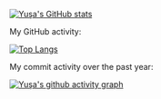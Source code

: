 [![Yuşa's GitHub stats](https://github-readme-stats-yusaincedere.vercel.app/api?username=yusaincedere&show_icons=true&theme=radical)]([https://github.com/a](github-readme-stats-yusaincedere.vercel.app))

My GitHub activity:

[![Top Langs](https://github-readme-stats-yusaincedere.vercel.app/api/top-langs/?username=yusaincedere&layout=compact)]([https://github.com/yusaincedere](github-readme-stats-yusaincedere.vercel.app))

My commit activity over the past year:

[![Yuşa's github activity graph](https://github-readme-stats-yusaincedere.vercel.app/graph?username=yusaincedere&theme=github)](https://github.com/yusaincedere)


